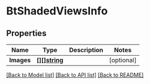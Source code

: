 # BtShadedViewsInfo

## Properties

Name | Type | Description | Notes
------------ | ------------- | ------------- | -------------
**Images** | [**[][]string**](array.md) |  | [optional] 

[[Back to Model list]](../README.md#documentation-for-models) [[Back to API list]](../README.md#documentation-for-api-endpoints) [[Back to README]](../README.md)


